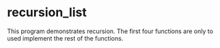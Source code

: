 # recursion_list
This program demonstrates recursion. The first four functions are only to used implement the rest of the functions.
